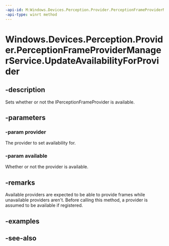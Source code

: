 ```yaml
---
-api-id: M:Windows.Devices.Perception.Provider.PerceptionFrameProviderManagerService.UpdateAvailabilityForProvider(Windows.Devices.Perception.Provider.IPerceptionFrameProvider,System.Boolean)
-api-type: winrt method
---
```


<!-- Method syntax
public void UpdateAvailabilityForProvider(Windows.Devices.Perception.Provider.IPerceptionFrameProvider provider, System.Boolean available)
-->

# Windows.Devices.Perception.Provider.PerceptionFrameProviderManagerService.UpdateAvailabilityForProvider

## -description
Sets whether or not the IPerceptionFrameProvider is available.

## -parameters
### -param provider
The provider to set availability for.

### -param available
Whether or not the provider is available.

## -remarks
Available providers are expected to be able to provide frames while unavailable providers aren't. Before calling this method, a provider is assumed to be available if registered.

## -examples

## -see-also
